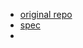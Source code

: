 - [original repo](https://codeberg.org/streams/streams)
- [spec](https://codeberg.org/streams/streams/src/branch/release/spec)
-